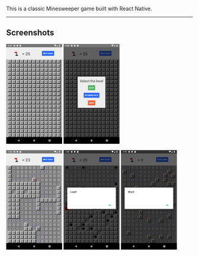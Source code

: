 This is a classic Minesweeper game built with React Native.
___

## Screenshots
<p>
  <img src="./screenshots/01.png" height="30%" width="30%">
  <img src="./screenshots/02.png" height="30%" width="30%">
</p>
<p>
  <img src="./screenshots/03.png" height="30%" width="30%">
  <img src="./screenshots/04.png" height="30%" width="30%">
  <img src="./screenshots/05.png" height="30%" width="30%">
</p>
